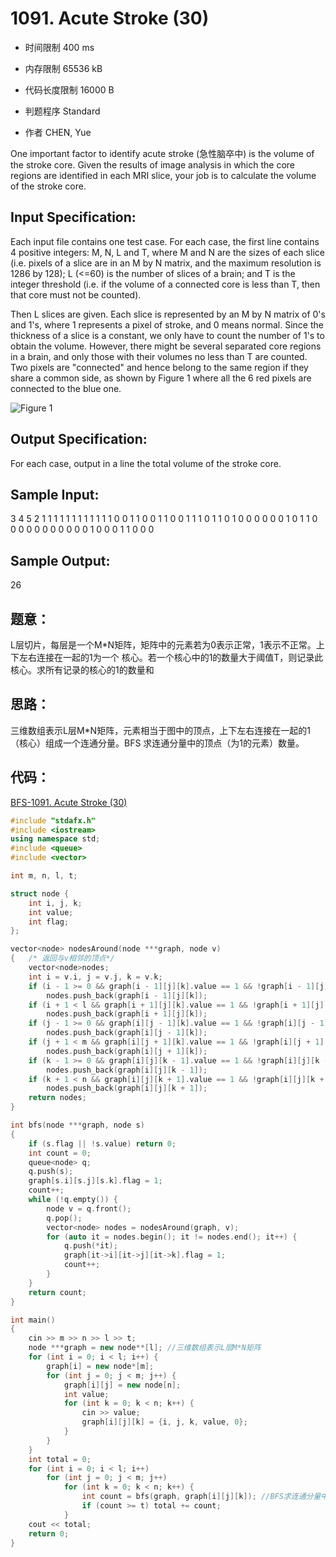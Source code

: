 ﻿# 1091. Acute Stroke (30)

* 时间限制 400 ms

* 内存限制 65536 kB

* 代码长度限制 16000 B

* 判题程序 Standard 

* 作者 CHEN, Yue


One important factor to identify acute stroke (急性脑卒中) is the volume of the stroke core. Given 
the results of image analysis in which the core regions are identified in each MRI slice, your job 
is to calculate the volume of the stroke core.



## Input Specification: 

Each input file contains one test case. For each case, the first line contains 4 positive integers: M, 
N, L and T, where M and N are the sizes of each slice (i.e. pixels of a slice are in an M by N matrix, 
and the maximum resolution is 1286 by 128); L (<=60) is the number of slices of a brain; and T is the 
integer threshold (i.e. if the volume of a connected core is less than T, then that core must not be counted).

Then L slices are given. Each slice is represented by an M by N matrix of 0's and 1's, where 1 represents 
a pixel of stroke, and 0 means normal. Since the thickness of a slice is a constant, we only have to count 
the number of 1's to obtain the volume. However, there might be several separated core regions in a brain, 
and only those with their volumes no less than T are counted. Two pixels are "connected" and hence belong 
to the same region if they share a common side, as shown by Figure 1 where all the 6 red pixels are connected 
to the blue one. 

![Figure 1](https://raw.githubusercontent.com/jerrykcode/PAT-Practise/master/images/1091.jpg)
				



## Output Specification: 


For each case, output in a line the total volume of the stroke core. 



## Sample Input:

3 4 5 2
1 1 1 1
1 1 1 1
1 1 1 1
0 0 1 1
0 0 1 1
0 0 1 1
1 0 1 1
0 1 0 0
0 0 0 0
1 0 1 1
0 0 0 0
0 0 0 0
0 0 0 1
0 0 0 1
1 0 0 0

## Sample Output:

26



## 题意：

L层切片，每层是一个M*N矩阵，矩阵中的元素若为0表示正常，1表示不正常。上下左右连接在一起的1为一个
核心。若一个核心中的1的数量大于阈值T，则记录此核心。求所有记录的核心的1的数量和


## 思路：

三维数组表示L层M*N矩阵，元素相当于图中的顶点，上下左右连接在一起的1（核心）组成一个连通分量。BFS
求连通分量中的顶点（为1的元素）数量。


## 代码：

[BFS-1091. Acute Stroke (30) ](https://github.com/jerrykcode/PAT-Practise/blob/master/PAT%20Advanced%20Level%20Practise/1091.%20Acute%20Stroke%20(30)/1091.%20Acute%20Stroke%20(30).cpp)

```cpp
#include "stdafx.h"
#include <iostream>
using namespace std;
#include <queue>
#include <vector>

int m, n, l, t;

struct node {
	int i, j, k;
	int value;
	int flag;
};

vector<node> nodesAround(node ***graph, node v)
{	/* 返回与v相邻的顶点*/
	vector<node>nodes;
	int i = v.i, j = v.j, k = v.k;
	if (i - 1 >= 0 && graph[i - 1][j][k].value == 1 && !graph[i - 1][j][k].flag) 
		nodes.push_back(graph[i - 1][j][k]);
	if (i + 1 < l && graph[i + 1][j][k].value == 1 && !graph[i + 1][j][k].flag)
		nodes.push_back(graph[i + 1][j][k]);
	if (j - 1 >= 0 && graph[i][j - 1][k].value == 1 && !graph[i][j - 1][k].flag)
		nodes.push_back(graph[i][j - 1][k]);
	if (j + 1 < m && graph[i][j + 1][k].value == 1 && !graph[i][j + 1][k].flag)
		nodes.push_back(graph[i][j + 1][k]);
	if (k - 1 >= 0 && graph[i][j][k - 1].value == 1 && !graph[i][j][k - 1].flag)
		nodes.push_back(graph[i][j][k - 1]);
	if (k + 1 < n && graph[i][j][k + 1].value == 1 && !graph[i][j][k + 1].flag)
		nodes.push_back(graph[i][j][k + 1]);
	return nodes;
}

int bfs(node ***graph, node s)
{
	if (s.flag || !s.value) return 0;
	int count = 0;
	queue<node> q;
	q.push(s);
	graph[s.i][s.j][s.k].flag = 1;
	count++;
	while (!q.empty()) {
		node v = q.front();
		q.pop();
		vector<node> nodes = nodesAround(graph, v);
		for (auto it = nodes.begin(); it != nodes.end(); it++) {
			q.push(*it);
			graph[it->i][it->j][it->k].flag = 1;
			count++;
		}
	}
	return count;
}

int main()
{
	cin >> m >> n >> l >> t;
	node ***graph = new node**[l]; //三维数组表示L层M*N矩阵
	for (int i = 0; i < l; i++) {
		graph[i] = new node*[m];
		for (int j = 0; j < m; j++) {
			graph[i][j] = new node[n];
			int value;
			for (int k = 0; k < n; k++) {
				cin >> value;
				graph[i][j][k] = {i, j, k, value, 0};
			}
		}
	}
	int total = 0;
	for (int i = 0; i < l; i++)
		for (int j = 0; j < m; j++)
			for (int k = 0; k < n; k++) {
				int count = bfs(graph, graph[i][j][k]); //BFS求连通分量中的元素数量
				if (count >= t) total += count;
			}
	cout << total;
    return 0;
}
```
